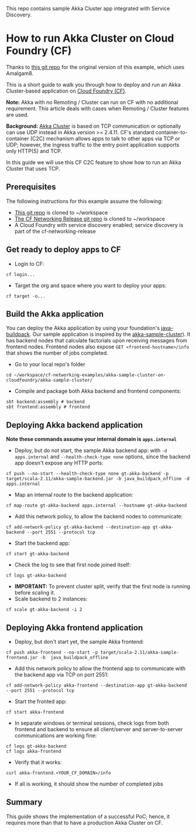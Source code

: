This repo contains sample Akka Cluster app integrated with Service Discovery.

# How to run Akka Cluster on Cloud Foundry (CF)

Thanks to [this git repo](https://github.com/gtantachuco-pivotal/akka-sample-cluster-on-cloudfoundry) for the original version of this example, which uses Amalgam8.

This is a short guide to walk you through how to deploy and run an Akka Cluster-based application on [Cloud Foundry (CF)](https://cloudfoundry.org).

**Note:** Akka with no Remoting / Cluster can run on CF with no additional requirement. This article deals with cases when Remoting / Cluster features are used.

**Background:** [Akka Cluster](http://doc.akka.io/docs/akka/snapshot/scala/cluster-usage.html) is based on TCP communication or optionally can use UDP instead in Akka version >= 2.4.11.
CF's standard container-to-container (C2C) mechanism allows apps to talk to other apps via TCP or UDP; however, the ingress traffic to the entry point application supports only HTTP(S) and TCP.

In this guide we will use this CF C2C feature to show how to run an Akka Cluster that uses TCP.

## Prerequisites

The following instructions for this example assume the following:
- [This git repo](https://github.com/cloudfoundry/cf-networking-examples) is cloned to ~/workspace
- [The CF Networking Release git repo](https://github.com/cloudfoundry/cf-networking-release) is cloned to ~/workspace
- A Cloud Foundry with service discovery enabled; service discovery is part of the cf-networking-release

## Get ready to deploy apps to CF

- Login to CF:
```
cf login...
```
- Target the org and space where you want to deploy your apps:
```
cf target -o...
```

## Build the Akka application

You can deploy the Akka application by using your foundation's [java-buildpack](https://github.com/cloudfoundry/java-buildpack.git). Our sample application is inspired by the [akka-sample-cluster](https://github.com/akka/akka/tree/master/akka-samples/akka-sample-cluster-scala)).
It has backend nodes that calculate factorials upon receiving messages from frontend nodes. Frontend nodes also expose `GET <frontend-hostname>/info` that shows the number of jobs completed.

- Go to your local repo's folder
```
cd ~/workspace/cf-networking-examples/akka-sample-cluster-on-cloudfoundry/akka-sample-cluster/
```
- Compile and package both Akka backend and frontend components:
```
sbt backend:assembly # backend
sbt frontend:assembly # frontend
```

## Deploying Akka backend application

 **Note these commands assume your internal domain is `apps.internal`**

- Deploy, but do not start, the sample Akka backend app: with `-d apps.internal` and `--health-check-type none` options, since the backend app doesn't expose any HTTP ports:
```
cf push --no-start --health-check-type none gt-akka-backend -p target/scala-2.11/akka-sample-backend.jar -b java_buildpack_offline -d apps.internal
```
- Map an internal route to the backend application:
```
cf map-route gt-akka-backend apps.internal --hostname gt-akka-backend
```
- Add this network policy, to allow the backend nodes to communicate:
```
cf add-network-policy gt-akka-backend --destination-app gt-akka-backend --port 2551 --protocol tcp
```
- Start the backend app:
```
cf start gt-akka-backend
```
- Check the log to see that first node joined itself:
```
cf logs gt-akka-backend
```
- **IMPORTANT:** To prevent cluster split, verify that the first node is running before scaling it.
- Scale backend to 2 instances:
```
cf scale gt-akka-backend -i 2
```

## Deploying Akka frontend application

- Deploy, but don't start yet, the sample Akka frontend:
```
cf push akka-frontend --no-start -p target/scala-2.11/akka-sample-frontend.jar -b  java_buildpack_offline
```
- Add this network policy to allow the frontend app to communicate with the backend app via TCP on port 2551:
```
cf add-network-policy akka-frontend --destination-app gt-akka-backend --port 2551 --protocol tcp
```
- Start the fronted app:
```
cf start akka-frontend
```
- In separate windows or terminal sessions, check logs from both frontend and backend to ensure all client/server and server-to-server communications are working fine:
```
cf logs gt-akka-backend
cf logs akka-frontend
```
- Verify that it works:
```
curl akka-frontend.<YOUR_CF_DOMAIN>/info
```
- If all is working, it should show the number of completed jobs

## Summary

This guide shows the implementation of a successful PoC; hence, it requires more than that to have a production Akka Cluster on CF.
